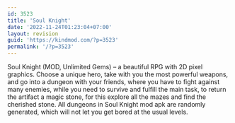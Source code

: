 ```yaml
---
id: 3523
title: 'Soul Knight'
date: '2022-11-24T01:23:04+07:00'
layout: revision
guid: 'https://kindmod.com/?p=3523'
permalink: '/?p=3523'
---
```


Soul Knight (MOD, Unlimited Gems) – a beautiful RPG with 2D pixel graphics. Choose a unique hero, take with you the most powerful weapons, and go into a dungeon with your friends, where you have to fight against many enemies, while you need to survive and fulfill the main task, to return the artifact a magic stone, for this explore all the mazes and find the cherished stone. All dungeons in Soul Knight mod apk are randomly generated, which will not let you get bored at the usual levels.